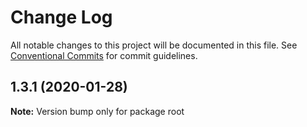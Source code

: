 # Change Log

All notable changes to this project will be documented in this file.
See [Conventional Commits](https://conventionalcommits.org) for commit guidelines.

## 1.3.1 (2020-01-28)

**Note:** Version bump only for package root
